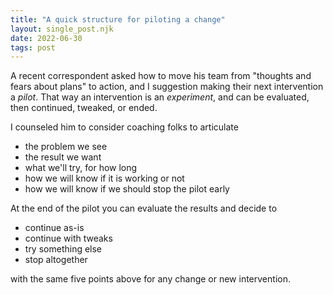 ```yaml
---
title: "A quick structure for piloting a change"
layout: single_post.njk
date: 2022-06-30
tags: post
---
```


A recent correspondent asked how to move his team from "thoughts and fears about plans" to action, and I suggestion making their next intervention a _pilot_. That way an intervention is an _experiment_, and can be evaluated, then continued, tweaked, or ended.

I counseled him to consider coaching folks to articulate
- the problem we see
- the result we want
- what we'll try, for how long
- how we will know if it is working or not
- how we will know if we should stop the pilot early

At the end of the pilot you can evaluate the results and decide to
- continue as-is
- continue with tweaks
- try something else
- stop altogether

with the same five points above for any change or new intervention.
